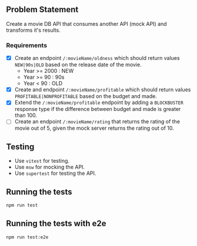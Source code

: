## Problem Statement

Create a movie DB API that consumes another API (mock API) and transforms it's results.

### Requirements

- [X] Create an endpoint `/:movieName/oldness` which should return values `NEW|90s|OLD` based on the release date of the movie.
  - Year >= 2000 : NEW
  - Year >= 90 : 90s
  - Year < 90 : OLD
- [X] Create and endpoint `/:movieName/profitable` which should return values `PROFITABLE|NONPROFITABLE` based on the budget and made.
- [X] Extend the `/:movieName/profitable` endpoint by adding a `BLOCKBUSTER` response type if the difference between budget and made is greater than 100.
- [ ] Create an endpoint `/:movieName/rating` that returns the rating of the movie out of 5, given the mock server returns the rating out of 10.

## Testing

- Use `vitest` for testing.
- Use `msw` for mocking the API.
- Use `supertest` for testing the API.

## Running the tests

```bash
npm run test
```

## Running the tests with e2e

```bash
npm run test:e2e
```
